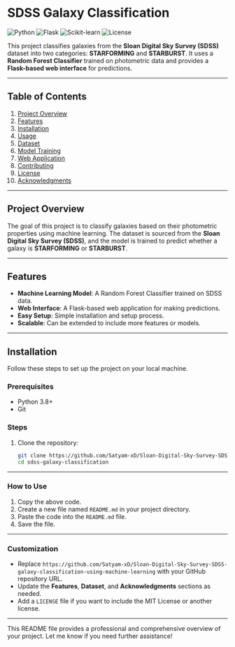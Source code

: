 # SDSS Galaxy Classification

![Python](https://img.shields.io/badge/Python-3.8%2B-blue)
![Flask](https://img.shields.io/badge/Flask-2.0%2B-green)
![Scikit-learn](https://img.shields.io/badge/Scikit--learn-1.0%2B-orange)
![License](https://img.shields.io/badge/License-MIT-yellow)

This project classifies galaxies from the **Sloan Digital Sky Survey (SDSS)** dataset into two categories: **STARFORMING** and **STARBURST**. It uses a **Random Forest Classifier** trained on photometric data and provides a **Flask-based web interface** for predictions.

---

## Table of Contents
1. [Project Overview](#project-overview)
2. [Features](#features)
3. [Installation](#installation)
4. [Usage](#usage)
5. [Dataset](#dataset)
6. [Model Training](#model-training)
7. [Web Application](#web-application)
8. [Contributing](#contributing)
9. [License](#license)
10. [Acknowledgments](#acknowledgments)

---

## Project Overview
The goal of this project is to classify galaxies based on their photometric properties using machine learning. The dataset is sourced from the **Sloan Digital Sky Survey (SDSS)**, and the model is trained to predict whether a galaxy is **STARFORMING** or **STARBURST**.

---

## Features
- **Machine Learning Model**: A Random Forest Classifier trained on SDSS data.
- **Web Interface**: A Flask-based web application for making predictions.
- **Easy Setup**: Simple installation and setup process.
- **Scalable**: Can be extended to include more features or models.

---

## Installation
Follow these steps to set up the project on your local machine.

### Prerequisites
- Python 3.8+
- Git

### Steps
1. Clone the repository:
   ```bash
   git clone https://github.com/Satyam-xD/Sloan-Digital-Sky-Survey-SDSS-galaxy-classification-using-machine-learning
   cd sdss-galaxy-classification

   
---

### **How to Use**
1. Copy the above code.
2. Create a new file named `README.md` in your project directory.
3. Paste the code into the `README.md` file.
4. Save the file.

---

### **Customization**
- Replace `https://github.com/Satyam-xD/Sloan-Digital-Sky-Survey-SDSS-galaxy-classification-using-machine-learning` with your GitHub repository URL.
- Update the **Features**, **Dataset**, and **Acknowledgments** sections as needed.
- Add a `LICENSE` file if you want to include the MIT License or another license.

---

This README file provides a professional and comprehensive overview of your project. Let me know if you need further assistance!
